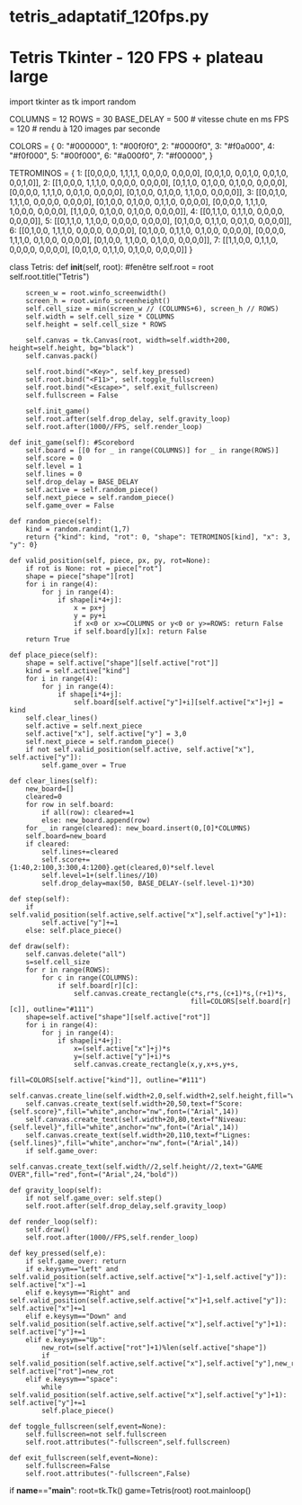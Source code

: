 # tetris_adaptatif_120fps.py
# Tetris Tkinter - 120 FPS + plateau large

import tkinter as tk
import random

COLUMNS = 12
ROWS = 30
BASE_DELAY = 500  # vitesse chute en ms
FPS = 120          # rendu à 120 images par seconde

COLORS = {
    0: "#000000",
    1: "#00f0f0",
    2: "#0000f0",
    3: "#f0a000",
    4: "#f0f000",
    5: "#00f000",
    6: "#a000f0",
    7: "#f00000",
}

TETROMINOS = {
    1: [[0,0,0,0, 1,1,1,1, 0,0,0,0, 0,0,0,0],
        [0,0,1,0, 0,0,1,0, 0,0,1,0, 0,0,1,0]],
    2: [[1,0,0,0, 1,1,1,0, 0,0,0,0, 0,0,0,0],
        [0,1,1,0, 0,1,0,0, 0,1,0,0, 0,0,0,0],
        [0,0,0,0, 1,1,1,0, 0,0,1,0, 0,0,0,0],
        [0,1,0,0, 0,1,0,0, 1,1,0,0, 0,0,0,0]],
    3: [[0,0,1,0, 1,1,1,0, 0,0,0,0, 0,0,0,0],
        [0,1,0,0, 0,1,0,0, 0,1,1,0, 0,0,0,0],
        [0,0,0,0, 1,1,1,0, 1,0,0,0, 0,0,0,0],
        [1,1,0,0, 0,1,0,0, 0,1,0,0, 0,0,0,0]],
    4: [[0,1,1,0, 0,1,1,0, 0,0,0,0, 0,0,0,0]],
    5: [[0,1,1,0, 1,1,0,0, 0,0,0,0, 0,0,0,0],
        [0,1,0,0, 0,1,1,0, 0,0,1,0, 0,0,0,0]],
    6: [[0,1,0,0, 1,1,1,0, 0,0,0,0, 0,0,0,0],
        [0,1,0,0, 0,1,1,0, 0,1,0,0, 0,0,0,0],
        [0,0,0,0, 1,1,1,0, 0,1,0,0, 0,0,0,0],
        [0,1,0,0, 1,1,0,0, 0,1,0,0, 0,0,0,0]],
    7: [[1,1,0,0, 0,1,1,0, 0,0,0,0, 0,0,0,0],
        [0,0,1,0, 0,1,1,0, 0,1,0,0, 0,0,0,0]]
}

class Tetris:
    def __init__(self, root): #fenêtre
        self.root = root
        self.root.title("Tetris")

        screen_w = root.winfo_screenwidth()
        screen_h = root.winfo_screenheight()
        self.cell_size = min(screen_w // (COLUMNS+6), screen_h // ROWS)
        self.width = self.cell_size * COLUMNS
        self.height = self.cell_size * ROWS

        self.canvas = tk.Canvas(root, width=self.width+200, height=self.height, bg="black")
        self.canvas.pack()

        self.root.bind("<Key>", self.key_pressed)
        self.root.bind("<F11>", self.toggle_fullscreen)
        self.root.bind("<Escape>", self.exit_fullscreen)
        self.fullscreen = False

        self.init_game()
        self.root.after(self.drop_delay, self.gravity_loop)
        self.root.after(1000//FPS, self.render_loop)

    def init_game(self): #Scorebord
        self.board = [[0 for _ in range(COLUMNS)] for _ in range(ROWS)]
        self.score = 0
        self.level = 1
        self.lines = 0
        self.drop_delay = BASE_DELAY
        self.active = self.random_piece()
        self.next_piece = self.random_piece()
        self.game_over = False

    def random_piece(self):
        kind = random.randint(1,7)
        return {"kind": kind, "rot": 0, "shape": TETROMINOS[kind], "x": 3, "y": 0}

    def valid_position(self, piece, px, py, rot=None):
        if rot is None: rot = piece["rot"]
        shape = piece["shape"][rot]
        for i in range(4):
            for j in range(4):
                if shape[i*4+j]:
                    x = px+j
                    y = py+i
                    if x<0 or x>=COLUMNS or y<0 or y>=ROWS: return False
                    if self.board[y][x]: return False
        return True

    def place_piece(self):
        shape = self.active["shape"][self.active["rot"]]
        kind = self.active["kind"]
        for i in range(4):
            for j in range(4):
                if shape[i*4+j]:
                    self.board[self.active["y"]+i][self.active["x"]+j] = kind
        self.clear_lines()
        self.active = self.next_piece
        self.active["x"], self.active["y"] = 3,0
        self.next_piece = self.random_piece()
        if not self.valid_position(self.active, self.active["x"], self.active["y"]):
            self.game_over = True

    def clear_lines(self):
        new_board=[]
        cleared=0
        for row in self.board:
            if all(row): cleared+=1
            else: new_board.append(row)
        for _ in range(cleared): new_board.insert(0,[0]*COLUMNS)
        self.board=new_board
        if cleared:
            self.lines+=cleared
            self.score+={1:40,2:100,3:300,4:1200}.get(cleared,0)*self.level
            self.level=1+(self.lines//10)
            self.drop_delay=max(50, BASE_DELAY-(self.level-1)*30)

    def step(self):
        if self.valid_position(self.active,self.active["x"],self.active["y"]+1):
            self.active["y"]+=1
        else: self.place_piece()

    def draw(self):
        self.canvas.delete("all")
        s=self.cell_size
        for r in range(ROWS):
            for c in range(COLUMNS):
                if self.board[r][c]:
                    self.canvas.create_rectangle(c*s,r*s,(c+1)*s,(r+1)*s,
                                                 fill=COLORS[self.board[r][c]], outline="#111")
        shape=self.active["shape"][self.active["rot"]]
        for i in range(4):
            for j in range(4):
                if shape[i*4+j]:
                    x=(self.active["x"]+j)*s
                    y=(self.active["y"]+i)*s
                    self.canvas.create_rectangle(x,y,x+s,y+s,
                                                 fill=COLORS[self.active["kind"]], outline="#111")
        self.canvas.create_line(self.width+2,0,self.width+2,self.height,fill="white",width=2)
        self.canvas.create_text(self.width+20,50,text=f"Score: {self.score}",fill="white",anchor="nw",font=("Arial",14))
        self.canvas.create_text(self.width+20,80,text=f"Niveau: {self.level}",fill="white",anchor="nw",font=("Arial",14))
        self.canvas.create_text(self.width+20,110,text=f"Lignes: {self.lines}",fill="white",anchor="nw",font=("Arial",14))
        if self.game_over:
            self.canvas.create_text(self.width//2,self.height//2,text="GAME OVER",fill="red",font=("Arial",24,"bold"))

    def gravity_loop(self):
        if not self.game_over: self.step()
        self.root.after(self.drop_delay,self.gravity_loop)

    def render_loop(self):
        self.draw()
        self.root.after(1000//FPS,self.render_loop)

    def key_pressed(self,e):
        if self.game_over: return
        if e.keysym=="Left" and self.valid_position(self.active,self.active["x"]-1,self.active["y"]): self.active["x"]-=1
        elif e.keysym=="Right" and self.valid_position(self.active,self.active["x"]+1,self.active["y"]): self.active["x"]+=1
        elif e.keysym=="Down" and self.valid_position(self.active,self.active["x"],self.active["y"]+1): self.active["y"]+=1
        elif e.keysym=="Up":
            new_rot=(self.active["rot"]+1)%len(self.active["shape"])
            if self.valid_position(self.active,self.active["x"],self.active["y"],new_rot): self.active["rot"]=new_rot
        elif e.keysym=="space":
            while self.valid_position(self.active,self.active["x"],self.active["y"]+1): self.active["y"]+=1
            self.place_piece()

    def toggle_fullscreen(self,event=None):
        self.fullscreen=not self.fullscreen
        self.root.attributes("-fullscreen",self.fullscreen)

    def exit_fullscreen(self,event=None):
        self.fullscreen=False
        self.root.attributes("-fullscreen",False)

if __name__=="__main__":
    root=tk.Tk()
    game=Tetris(root)
    root.mainloop()
